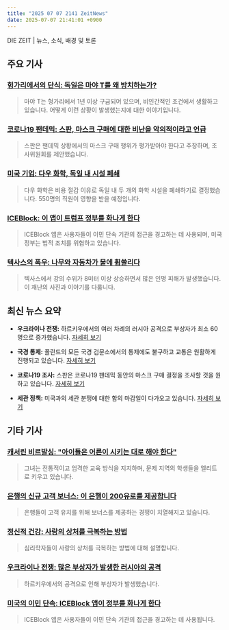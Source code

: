 ```yaml
---
title: "2025 07 07 2141 ZeitNews"
date: 2025-07-07 21:41:01 +0900
---
```


DIE ZEIT | 뉴스, 소식, 배경 및 토론 

## 주요 기사 

### [헝가리에서의 단식: 독일은 마야 T를 왜 방치하는가?](https://www.zeit.de/gesellschaft/2025-07/maja-t-ungarn-inhaftierung-gefaengnis-auslieferung)
> 마야 T는 헝가리에서 1년 이상 구금되어 있으며, 비인간적인 조건에서 생활하고 있습니다. 어떻게 이런 상황이 발생했는지에 대한 이야기입니다.
### [코로나19 팬데믹: 스판, 마스크 구매에 대한 비난을 악의적이라고 언급](https://www.zeit.de/politik/deutschland/2025-07/corona-pandemie-maskenbeschaffung-jens-spahn)
> 스판은 팬데믹 상황에서의 마스크 구매 행위가 평가받아야 한다고 주장하며, 조사위원회를 제안했습니다. 
### [미국 기업: 다우 화학, 독일 내 시설 폐쇄](https://www.zeit.de/wirtschaft/unternehmen/2025-07/chemiekonzern-dow-mitteldeutschland-schliessung)
> 다우 화학은 비용 절감 이유로 독일 내 두 개의 화학 시설을 폐쇄하기로 결정했습니다. 550명의 직원이 영향을 받을 예정입니다.
### [ICEBlock: 이 앱이 트럼프 정부를 화나게 한다](https://www.zeit.de/digital/mobil/2025-07/iceblock-app-abschiebung-ice-us-regierung-migration-donald-trump)
> ICEBlock 앱은 사용자들이 이민 단속 기관의 접근을 경고하는 데 사용되며, 미국 정부는 법적 조치를 위협하고 있습니다. 
### [텍사스의 폭우: 나무와 자동차가 물에 휩쓸리다](https://www.zeit.de/gesellschaft/zeitgeschehen/2025-07/ueberschwemmungen-texas-unwetter-naturkatastrophe-fs)
> 텍사스에서 강의 수위가 8미터 이상 상승하면서 많은 인명 피해가 발생했습니다. 이 재난의 사진과 이야기를 다룹니다. 

## 최신 뉴스 요약 
- **우크라이나 전쟁:**
하르키우에서의 여러 차례의 러시아 공격으로 부상자가 최소 60명으로 증가했습니다. [자세히 보기](https://www.zeit.de/politik/ausland/ukraine-krieg-news-liveblog)
  
- **국경 통제:**
폴란드의 모든 국경 검문소에서의 통제에도 불구하고 교통은 원활하게 진행되고 있습니다. [자세히 보기](https://www.zeit.de/politik/2025-07/polen-grenzkontrollen-stau) 
- **코로나19 조사:**
스판은 코로나19 팬데믹 동안의 마스크 구매 결정을 조사할 것을 원하고 있습니다. [자세히 보기](https://www.zeit.de/politik/deutschland/2025-07/corona-pandemie-maskenbeschaffung-jens-spahn) 
- **세관 정책:**
미국과의 세관 분쟁에 대한 합의 마감일이 다가오고 있습니다. [자세히 보기](https://www.zeit.de/politik/ausland/2025-07/eu-usa-zoelle-telefonat-leyen-trump) 

## 기타 기사 

### [캐서린 비르발싱: "아이들은 어른이 시키는 대로 해야 한다"](https://www.zeit.de/2025/28/katharine-birbalsingh-schule-kinder-erziehung-direktorin)
> 그녀는 전통적이고 엄격한 교육 방식을 지지하며, 문제 지역의 학생들을 엘리트로 키우고 있습니다.
### [은행의 신규 고객 보너스: 이 은행이 200유로를 제공합니다](https://www.zeit.de/geld/2025-07/neukundenboni-banken-zinsen-girokonto-tagesgeld)
> 은행들이 고객 유치를 위해 보너스를 제공하는 경쟁이 치열해지고 있습니다.
### [정신적 건강: 사랑의 상처를 극복하는 방법](https://www.zeit.de/gesundheit/2025-04/gebrochenes-herz-liebeskummer-gehirn-mentale-gesundheit-video-podcast)
> 심리학자들이 사랑의 상처를 극복하는 방법에 대해 설명합니다.
### [우크라이나 전쟁: 많은 부상자가 발생한 러시아의 공격](https://www.zeit.de/politik/ausland/ukraine-krieg-news-liveblog)
> 하르키우에서의 공격으로 인해 부상자가 발생했습니다.
### [미국의 이민 단속: ICEBlock 앱이 정부를 화나게 한다](https://www.zeit.de/digital/mobil/2025-07/iceblock-app-abschiebung-ice-us-regierung-migration-donald-trump)
> ICEBlock 앱은 사용자들이 이민 단속 기관의 접근을 경고하는 데 사용됩니다.